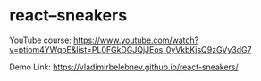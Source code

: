 # react–sneakers

YouTube course: https://www.youtube.com/watch?v=ptiom4YWqoE&list=PL0FGkDGJQjJEos_0yVkbKjsQ9zGVy3dG7

Demo Link: https://vladimirbelebnev.github.io/react-sneakers/
